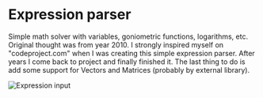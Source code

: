 # Expression parser

 Simple math solver with variables, goniometric functions, logarithms, etc. Original thought was from year 2010. I strongly inspired myself on "codeproject.com" when I was creating this simple expression parser. After years I come back to project and finally finished it. The last thing to do is add some support for Vectors and Matrices (probably by external library).

![Expression input](https://github.com/eWillyo/Expression_Parser/blob/74882794a9294eb5bb1ac29676a2a283b819f21a/expression_input.png?raw=true)
